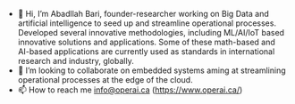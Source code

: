 - 👋 Hi, I’m Abadllah Bari, founder-researcher working on Big Data and artificial intelligence to seed up and streamline operational processes. 
     Developed several innovative methodologies, including ML/AI/IoT based innovative solutions and applications. 
     Some of these math-based and AI-based applications are currently used as standards in international research and industry, globally. 
- 💞️ I’m looking to collaborate on embedded systems aming at streamlining operational processes at the edge of the cloud. 
- 📫 How to reach me info@operai.ca (https://www.operai.ca/)

 
<!---
abari212/abari212 is a ✨ special ✨ repository because its `README.md` (this file) appears on your GitHub profile.
You can click the Preview link to take a look at your changes.
--->
